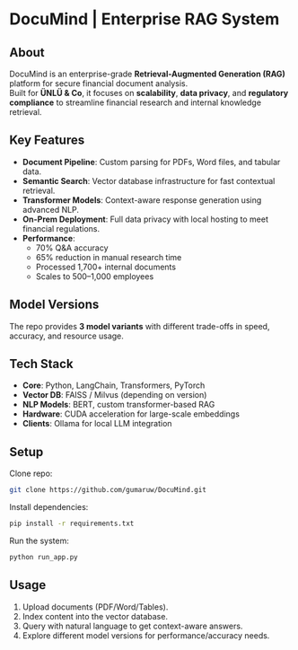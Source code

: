 # DocuMind | Enterprise RAG System

## About
DocuMind is an enterprise-grade **Retrieval-Augmented Generation (RAG)** platform for secure financial document analysis.  
Built for **ÜNLÜ & Co**, it focuses on **scalability**, **data privacy**, and **regulatory compliance** to streamline financial research and internal knowledge retrieval.

## Key Features
- **Document Pipeline**: Custom parsing for PDFs, Word files, and tabular data.  
- **Semantic Search**: Vector database infrastructure for fast contextual retrieval.  
- **Transformer Models**: Context-aware response generation using advanced NLP.  
- **On-Prem Deployment**: Full data privacy with local hosting to meet financial regulations.  
- **Performance**:  
  - 70% Q&A accuracy  
  - 65% reduction in manual research time  
  - Processed 1,700+ internal documents  
  - Scales to 500–1,000 employees

## Model Versions
The repo provides **3 model variants** with different trade-offs in speed, accuracy, and resource usage.

## Tech Stack
- **Core**: Python, LangChain, Transformers, PyTorch  
- **Vector DB**: FAISS / Milvus (depending on version)  
- **NLP Models**: BERT, custom transformer-based RAG  
- **Hardware**: CUDA acceleration for large-scale embeddings  
- **Clients**: Ollama for local LLM integration

## Setup
Clone repo:
```bash
git clone https://github.com/gumaruw/DocuMind.git
```
Install dependencies:
```bash
pip install -r requirements.txt
```
Run the system:
```bash
python run_app.py
```

## Usage
1. Upload documents (PDF/Word/Tables).
2. Index content into the vector database.
3. Query with natural language to get context-aware answers.
4. Explore different model versions for performance/accuracy needs.
